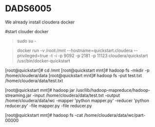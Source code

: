 # DADS6005
We already install cloudera docker

#start clouder docker </br>

> sudo su - </br>
<!--
https://docs.cloudera.com/documentation/enterprise/6/6.3/topics/cdh_ports.html
docker run --hostname=quickstart.cloudera --privileged=true -t -i -p 8888:8888 -p 7180:7180 -p 80:80 4239cd2958c6 /usr/bin/docker-quickstart </br>

docker run --hostname=quickstart.cloudera --privileged=true -t -i -p 8888:8888 -p 10000:10000 -p 10020:10020 -p 11000:11000 -p 18080:18080 -p 18081:18081 
-p 18088:18088 -p 19888:19888 -p 21000:21000 -p 21050:21050 -p 2181:2181 -p 25000:25000 -p 25010:25010 -p 25020:25020 -p 50010:50010 -p 50030:50030 -p 50060:50060 
-p 50070:50070 -p 50075:50075 -p 50090:50090 -p 60000:60000 -p 60010:60010 -p 60020:60020 -p 60030:60030 -p 7180:7180 -p 7183:7183 -p 7187:7187 -p 80:80 
-p 8020:8020 -p 8032:8032 -p 802:8042 -p 8088:8088 -p 8983:8983 -p 9083:9083 4239cd2958c6 /usr/bin/docker-quickstart

-->
> docker run -v /root:/mnt --hostname=quickstart.cloudera --privileged=true -t -i -p 9092 -p 2181 -p 11123 cloudera/quickstart /usr/bin/docker-quickstart </br>

[root@quickstart]# cd /mnt
[root@quickstart mnt]# hadoop fs -mkdir -p /home/cloudera/data
[root@quickstart mnt]# hadoop fs -put test.txt /home/cloudera/data/test.txt

[root@quickstart mnt]# hadoop jar /usr/lib/hadoop-mapreduce/hadoop-streaming.jar 
-input /home/cloudera/data/test.txt 
-output /home/cloudera/data/wc 
-mapper 'python mapper.py' 
-reducer 'python reducer.py' 
-file mapper.py 
-file reducer.py

[root@quickstart mnt]# hadoop fs -cat /home/cloudera/data/wc/part-00000


